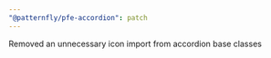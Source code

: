 ```yaml
---
"@patternfly/pfe-accordion": patch
---
```


Removed an unnecessary icon import from accordion base classes
